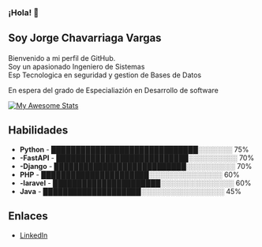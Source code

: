 ### ¡Hola! 👋
## Soy Jorge Chavarriaga Vargas
#### 
Bienvenido a mi perfil de GitHub.  
Soy un apasionado Ingeniero de Sistemas  
Esp Tecnologica en seguridad y gestion de Bases de Datos

En espera del grado de Especialiazión en Desarrollo de software

[![My Awesome Stats](https://awesome-github-stats.azurewebsites.net/user-stats/jlchavarriaga?cardType=level&theme=github-dark&preferLogin=true)](https://git.io/awesome-stats-card)

## Habilidades

- **Python**      - ██████████████████████████████░░░░░░░ 75%
- **-FastAPI**  - ███████████████████████████░░░░░░░░░░ 70%
- **-Django**   - ███████████████████████████░░░░░░░░░░ 70%
- **PHP**           - ██████████████████████░░░░░░░░░░░░░░░ 60%
- **-laravel**  - ██████████████████████░░░░░░░░░░░░░░░ 60%
- **Java**       - ████████████████████░░░░░░░░░░░░░░░░░ 45%

## Enlaces

- [LinkedIn](https://www.linkedin.com/in/tu-usuario-linkedin/)

  
<!--
**jlchavarriaga/jlchavarriaga** is a ✨ _special_ ✨ repository because its `README.md` (this file) appears on your GitHub profile.

Here are some ideas to get you started:

- 🔭 I’m currently working on ...
- 🌱 I’m currently learning ...
- 👯 I’m looking to collaborate on ...
- 🤔 I’m looking for help with ...
- 💬 Ask me about ...
- 📫 How to reach me: ...
- 😄 Pronouns: ...
- ⚡ Fun fact: ...
-->
